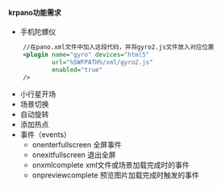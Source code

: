 #### krpano功能需求

* 手机陀螺仪
```xml
    //在pano.xml文件中加入这段代码，并将gyro2.js文件放入对应位置
    <plugin name="gyro" devices="html5"
            url="%SWFPATH%/xml/gyro2.js"
            enabled="true"
    />
```


* 小行星开场
* 场景切换
* 自动旋转
* 添加热点
* 事件（events）
    - onenterfullscreen 全屏事件
    - onexitfullscreen  退出全屏
    - onxmlcomplete     xml文件或场景加载完成时的事件
    - onpreviewcomplete 预览图片加载完成时触发的事件
    
